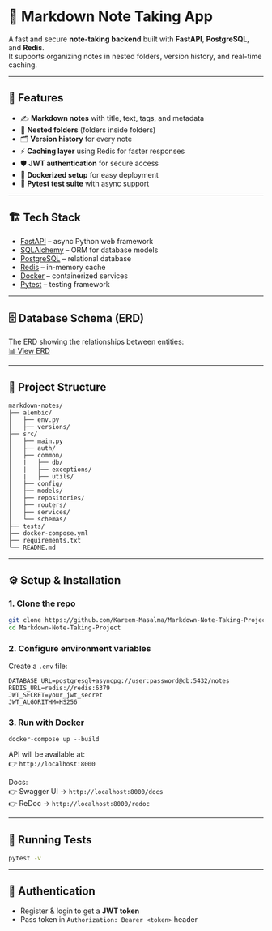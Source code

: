 # 📝 Markdown Note Taking App

A fast and secure **note-taking backend** built with **FastAPI**, **PostgreSQL**, and **Redis**.  
It supports organizing notes in nested folders, version history, and real-time caching.  

---

## 🚀 Features

- ✍️ **Markdown notes** with title, text, tags, and metadata  
- 📂 **Nested folders** (folders inside folders)  
- 🗂️ **Version history** for every note    
- ⚡ **Caching layer** using Redis for faster responses  
- 🛡️ **JWT authentication** for secure access  
- 🐳 **Dockerized setup** for easy deployment  
- 🧪 **Pytest test suite** with async support  

---

## 🏗️ Tech Stack

- [FastAPI](https://fastapi.tiangolo.com/) – async Python web framework  
- [SQLAlchemy](https://www.sqlalchemy.org/) – ORM for database models  
- [PostgreSQL](https://www.postgresql.org/) – relational database  
- [Redis](https://redis.io/) – in-memory cache  
- [Docker](https://www.docker.com/) – containerized services  
- [Pytest](https://docs.pytest.org/) – testing framework  

---

## 🗄️ Database Schema (ERD)

The ERD showing the relationships between entities:  
[📊 View ERD](https://drive.google.com/file/d/1rez99xpaa0Yis95pwwORJgH6nHJizsn9/view?usp=sharing)

---

## 📂 Project Structure

```
markdown-notes/
├── alembic/
│   ├── env.py
│   ├── versions/
├── src/
│   ├── main.py
│   ├── auth/
│   ├── common/
│   |   ├── db/
│   |   ├── exceptions/
│   |   ├── utils/
│   ├── config/
│   ├── models/
│   ├── repositories/
│   ├── routers/
│   ├── services/
│   └── schemas/
├── tests/
├── docker-compose.yml
├── requirements.txt
└── README.md
```
---

## ⚙️ Setup & Installation

### 1. Clone the repo
```bash
git clone https://github.com/Kareem-Masalma/Markdown-Note-Taking-Project.git
cd Markdown-Note-Taking-Project
```

### 2. Configure environment variables
Create a `.env` file:
```env
DATABASE_URL=postgresql+asyncpg://user:password@db:5432/notes
REDIS_URL=redis://redis:6379
JWT_SECRET=your_jwt_secret
JWT_ALGORITHM=HS256
```

### 3. Run with Docker
```
docker-compose up --build
```
API will be available at:  
👉 `http://localhost:8000`

Docs:  
👉 Swagger UI → `http://localhost:8000/docs`  
👉 ReDoc → `http://localhost:8000/redoc`

---

## 🧪 Running Tests

```bash
pytest -v
```

---

## 🔑 Authentication

- Register & login to get a **JWT token**  
- Pass token in `Authorization: Bearer <token>` header  
